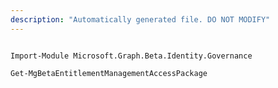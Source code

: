 ```yaml
---
description: "Automatically generated file. DO NOT MODIFY"
---
```


```powershellv2

Import-Module Microsoft.Graph.Beta.Identity.Governance

Get-MgBetaEntitlementManagementAccessPackage

```